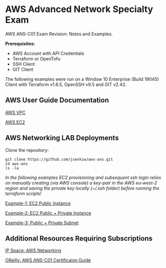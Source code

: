 # AWS Advanced Network Specialty Exam
AWS ANS-C01 Exam Revision: Notes and Examples.

**Prerequisites:**
- AWS Account with API Credentials
- Terraform or OpenTofu
- SSH Client
- GIT Client


The following examples were run on a Window 10 Enterprise (Build 19045) Client with Terraform v1.6.5, OpenSSH v9.5 and GIT v2.42.

## AWS User Guide Documentation

[AWS VPC](https://docs.aws.amazon.com/vpc/latest/userguide/what-is-amazon-vpc.html)

[AWS EC2](https://docs.aws.amazon.com/AWSEC2/latest/UserGuide/concepts.html)

## AWS Networking LAB Deployments

Clone the repository: 
```
git clone https://github.com/jsenkiw/aws-ans.git
cd aws-ans
ls -la
```
*In the following examples EC2 provisioning and subsequent ssh login relies on manually creating (via AWS console) a key-pair in the AWS eu-west-2 region and saving the private key locally (~/.ssh folder) before running the terraform scripts!*  

[Example-1: EC2 Public Instance](01-example/README.md)

[Example-2: EC2 Public + Private Instance](02-example/README.md)

[Example-3: Public + Private Subnet](03-example/README.md)

## Additional Resources Requiring Subscriptions

[IP Space: AWS Networking](https://my.ipspace.net/bin/list?id=AWSNET)

[OReilly: AWS ANS-C01 Certificaion Guide ](https://learning.oreilly.com/library/view/aws-certified-advanced/9781835080832/B21455_FM.xhtml)